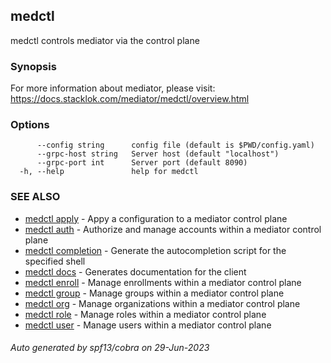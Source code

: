 ## medctl

medctl controls mediator via the control plane

### Synopsis

For more information about mediator, please visit:
https://docs.stacklok.com/mediator/medctl/overview.html

### Options

```
      --config string      config file (default is $PWD/config.yaml)
      --grpc-host string   Server host (default "localhost")
      --grpc-port int      Server port (default 8090)
  -h, --help               help for medctl
```

### SEE ALSO

* [medctl apply](medctl_apply.md)	 - Appy a configuration to a mediator control plane
* [medctl auth](medctl_auth.md)	 - Authorize and manage accounts within a mediator control plane
* [medctl completion](medctl_completion.md)	 - Generate the autocompletion script for the specified shell
* [medctl docs](medctl_docs.md)	 - Generates documentation for the client
* [medctl enroll](medctl_enroll.md)	 - Manage enrollments within a mediator control plane
* [medctl group](medctl_group.md)	 - Manage groups within a mediator control plane
* [medctl org](medctl_org.md)	 - Manage organizations within a mediator control plane
* [medctl role](medctl_role.md)	 - Manage roles within a mediator control plane
* [medctl user](medctl_user.md)	 - Manage users within a mediator control plane

###### Auto generated by spf13/cobra on 29-Jun-2023
